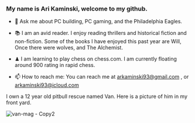 ### My name is Ari Kaminski, welcome to my github.


- 💬 Ask me about PC building, PC gaming, and the Philadelphia Eagles.

- 📚 I am an avid reader. I enjoy reading thrillers and historical fiction and non-fiction. Some of the books I have enjoyed this past year are Will, Once there were wolves, and The Alchemist.

- ♟ I am learning to play chess on chess.com. I am currently floating around 900 rating in rapid chess.

- 📫 How to reach me: You can reach me at arkaminski93@gmail.com , or arkaminski93@icloud.com


I own a 12 year old pitbull rescue named Van. Here is a picture of him in my front yard.

![van-mag - Copy2](https://user-images.githubusercontent.com/60354884/150201791-51b93274-6af7-49c5-bed4-9cb8a57eefea.jpg)
